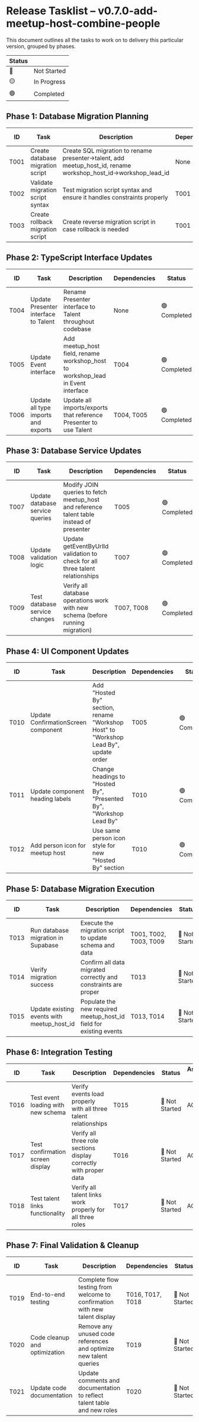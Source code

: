 # Release Tasklist – v0.7.0-add-meetup-host-combine-people
This document outlines all the tasks to work on to delivery this particular version, grouped by phases.

| Status |      |
|--------|------|
| 🔴 | Not Started |
| 🟡 | In Progress |
| 🟢 | Completed |


## **Phase 1: Database Migration Planning**

| ID  | Task             | Description                             | Dependencies | Status | Assigned To |
|-----|------------------|-----------------------------------------|-------------|----------|--------|
| T001 | Create database migration script | Create SQL migration to rename presenter→talent, add meetup_host_id, rename workshop_host_id→workshop_lead_id | None | 🟢 Completed | AGENT |
| T002 | Validate migration script syntax | Test migration script syntax and ensure it handles constraints properly | T001 | 🟢 Completed | AGENT |
| T003 | Create rollback migration script | Create reverse migration script in case rollback is needed | T001 | 🟢 Completed | AGENT |


## **Phase 2: TypeScript Interface Updates**

| ID  | Task             | Description                             | Dependencies | Status | Assigned To |
|-----|------------------|-----------------------------------------|-------------|----------|--------|
| T004 | Update Presenter interface to Talent | Rename Presenter interface to Talent throughout codebase | None | 🟢 Completed | AGENT |
| T005 | Update Event interface | Add meetup_host field, rename workshop_host to workshop_lead in Event interface | T004 | 🟢 Completed | AGENT |
| T006 | Update all type imports and exports | Update all imports/exports that reference Presenter to use Talent | T004, T005 | 🟢 Completed | AGENT |


## **Phase 3: Database Service Updates**

| ID  | Task             | Description                             | Dependencies | Status | Assigned To |
|-----|------------------|-----------------------------------------|-------------|----------|--------|
| T007 | Update database service queries | Modify JOIN queries to fetch meetup_host and reference talent table instead of presenter | T005 | 🟢 Completed | AGENT |
| T008 | Update validation logic | Update getEventByUrlId validation to check for all three talent relationships | T007 | 🟢 Completed | AGENT |
| T009 | Test database service changes | Verify all database operations work with new schema (before running migration) | T007, T008 | 🟢 Completed | AGENT |


## **Phase 4: UI Component Updates**

| ID  | Task             | Description                             | Dependencies | Status | Assigned To |
|-----|------------------|-----------------------------------------|-------------|----------|--------|
| T010 | Update ConfirmationScreen component | Add "Hosted By" section, rename "Workshop Host" to "Workshop Lead By", update order | T005 | 🟢 Completed | AGENT |
| T011 | Update component heading labels | Change headings to "Hosted By", "Presented By", "Workshop Lead By" | T010 | 🟢 Completed | AGENT |
| T012 | Add person icon for meetup host | Use same person icon style for new "Hosted By" section | T010 | 🟢 Completed | AGENT |


## **Phase 5: Database Migration Execution**

| ID  | Task             | Description                             | Dependencies | Status | Assigned To |
|-----|------------------|-----------------------------------------|-------------|----------|--------|
| T013 | Run database migration in Supabase | Execute the migration script to update schema and data | T001, T002, T003, T009 | 🔴 Not Started | USER |
| T014 | Verify migration success | Confirm all data migrated correctly and constraints are proper | T013 | 🔴 Not Started | USER |
| T015 | Update existing events with meetup_host_id | Populate the new required meetup_host_id field for existing events | T013, T014 | 🔴 Not Started | USER |


## **Phase 6: Integration Testing**

| ID  | Task             | Description                             | Dependencies | Status | Assigned To |
|-----|------------------|-----------------------------------------|-------------|----------|--------|
| T016 | Test event loading with new schema | Verify events load properly with all three talent relationships | T015 | 🔴 Not Started | AGENT |
| T017 | Test confirmation screen display | Verify all three role sections display correctly with proper data | T016 | 🔴 Not Started | AGENT |
| T018 | Test talent links functionality | Verify all talent links work properly for all three roles | T017 | 🔴 Not Started | AGENT |


## **Phase 7: Final Validation & Cleanup**

| ID  | Task             | Description                             | Dependencies | Status | Assigned To |
|-----|------------------|-----------------------------------------|-------------|----------|--------|
| T019 | End-to-end testing | Complete flow testing from welcome to confirmation with new talent display | T016, T017, T018 | 🔴 Not Started | AGENT |
| T020 | Code cleanup and optimization | Remove any unused code references and optimize new talent queries | T019 | 🔴 Not Started | AGENT |
| T021 | Update code documentation | Update comments and documentation to reflect talent table and new roles | T020 | 🔴 Not Started | AGENT |